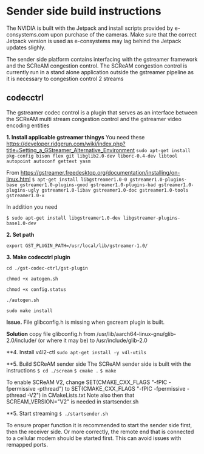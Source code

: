 # Sender side build instructions

The NVIDIA is built with the Jetpack and install scripts provided by e-consystems.com upon purchase of the cameras. Make sure that the correct Jetpack version is used as e-consystems may lag behind the Jetpack updates slighly.

The sender side platform contains interfacing with the gstreamer framework
and the SCReAM congestion control. The SCReAM congestion control is currently
run in a stand alone application outside the gstreamer pipeline as it is necessary
to congestion control 2 streams

## codecctrl
The gstreamer codec control is a plugin that serves as an interface between the SCReAM multi
stream congestion control and the gstreamer video encoding entities

**1. Install applicable gstreamer thingys**
You need these
https://developer.ridgerun.com/wiki/index.php?title=Setting_a_GStreamer_Alternative_Environment
`sudo apt-get install pkg-config bison flex git libglib2.0-dev liborc-0.4-dev libtool autopoint autoconf gettext yasm`

From https://gstreamer.freedesktop.org/documentation/installing/on-linux.html
`$ apt-get install libgstreamer1.0-0 gstreamer1.0-plugins-base gstreamer1.0-plugins-good gstreamer1.0-plugins-bad gstreamer1.0-plugins-ugly gstreamer1.0-libav gstreamer1.0-doc gstreamer1.0-tools gstreamer1.0-x`

In addition you need

`$ sudo apt-get install libgstreamer1.0-dev libgstreamer-plugins-base1.0-dev`

**2. Set path**

`export GST_PLUGIN_PATH=/usr/local/lib/gstreamer-1.0/`

**3. Make codecctrl plugin**

`cd ./gst-codec-ctrl/gst-plugin`

`chmod +x autogen.sh`

`chmod +x config.status`

`./autogen.sh`

`sudo make install`

**Issue.** File glibconfig.h is missing when gscream plugin is built.

**Solution** copy file glibconfig.h from
/usr/lib/aarch64-linux-gnu/glib-2.0/include/ (or where it may be)
to
/usr/include/glib-2.0

**4. Install v4l2-ctl
`sudo apt-get install -y v4l-utils`

**5. Build SCReAM sender side
The SCReAM sender side is built with the instructions
`$ cd ./scream`
`$ cmake .`
`$ make`

To enable SCReAM V2, change SET(CMAKE_CXX_FLAGS "-fPIC -fpermissive -pthread") to SET(CMAKE_CXX_FLAGS "-fPIC -fpermissive -pthread -V2") in CMakeLists.txt
Note also then that SCREAM_VERSION="V2" is needed in startsender.sh


**5. Start streaming
`$ ./startsender.sh`

To ensure proper function it is recommended to start the sender side first, then the receiver side. Or more correctly, the remote end that is connected to a cellular modem should be started first. This can avoid issues with remapped ports.
